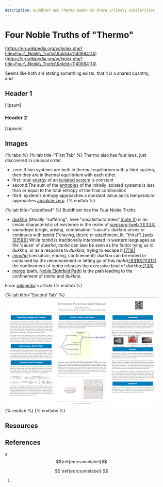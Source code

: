 ```yaml
---
description: Buddhist and Thermo seems to share unlikely similarities
---
```


# Four Noble Truths of "Thermo"

[https://en.wikipedia.org/w/index.php?title=Four\_Noble\_Truths\&oldid=1140984114](https://en.wikipedia.org/w/index.php?title=Four\_Noble\_Truths\&oldid=1140984114)

Seems like both are stating something exists, that it is a shared quantity, and&#x20;

## Header 1

\[lipsum]

### Header 2&#x20;

\[Lipsum]

## Images

{% tabs %}
{% tab title="First Tab" %}
Thermo also has four laws, just discovered in unusual order.

* zero: If two systems are both in thermal equilibrium with a third system, then they are in thermal equilibrium with each other.
* first: total [energy](https://en.wikipedia.org/wiki/Energy) of an [isolated system](https://en.wikipedia.org/wiki/Isolated\_system) is constant
* second:The sum of the [entropies](https://en.wikipedia.org/wiki/Entropy) of the initially isolated systems is less than or equal to the total entropy of the final combination
* third: system's entropy approaches a constant value as its temperature approaches [absolute zero](https://en.wikipedia.org/wiki/Absolute\_zero).
{% endtab %}

{% tab title="undefined" %}
Buddhism has the Four Noble Truths

* [_dukkha_](https://en.wikipedia.org/wiki/Dukkha) (literally "suffering"; here "unsatisfactoriness"[\[note 1\]](https://en.wikipedia.org/wiki/Four\_Noble\_Truths#cite\_note-dukkha-4)) is an innate characteristic of existence in the realm of [_samsara_](https://en.wikipedia.org/wiki/Samsara);[\[web 2\]](https://en.wikipedia.org/wiki/Four\_Noble\_Truths#cite\_note-EB-4NTa-5)[\[3\]](https://en.wikipedia.org/wiki/Four\_Noble\_Truths#cite\_note-6)[\[4\]](https://en.wikipedia.org/wiki/Four\_Noble\_Truths#cite\_note-FOOTNOTEKeown201350%E2%80%9352-7)
* _samudaya_ (origin, arising, combination; 'cause'): _dukkha_ arises or continues with [_taṇhā_](https://en.wikipedia.org/wiki/Ta%E1%B9%87h%C4%81) ("craving, desire or attachment, lit. "thirst").[\[web 3\]](https://en.wikipedia.org/wiki/Four\_Noble\_Truths#cite\_note-EB-4NTb-8)[\[5\]](https://en.wikipedia.org/wiki/Four\_Noble\_Truths#cite\_note-9)[\[6\]](https://en.wikipedia.org/wiki/Four\_Noble\_Truths#cite\_note-FOOTNOTEKeown201353%E2%80%9355-10) While _taṇhā_ is traditionally interpreted in western languages as the 'cause' of _dukkha_, _tanha_ can also be seen as the factor tying us to _dukkha_, or as a response to _dukkha_, trying to escape it;[\[7\]](https://en.wikipedia.org/wiki/Four\_Noble\_Truths#cite\_note-FOOTNOTEBrazier2001-11)[\[8\]](https://en.wikipedia.org/wiki/Four\_Noble\_Truths#cite\_note-FOOTNOTEBatchelor201295%E2%80%9397-12)
* [_nirodha_](https://en.wikipedia.org/wiki/Nirodha) (cessation, ending, confinement): _dukkha_ can be ended or contained by the renouncement or letting go of this _taṇhā_;[\[9\]](https://en.wikipedia.org/wiki/Four\_Noble\_Truths#cite\_note-FOOTNOTEBuswellLopez2014%22nirodha%22-13)[\[10\]](https://en.wikipedia.org/wiki/Four\_Noble\_Truths#cite\_note-FOOTNOTEAnderson200196-14)[\[11\]](https://en.wikipedia.org/wiki/Four\_Noble\_Truths#cite\_note-15)[\[12\]](https://en.wikipedia.org/wiki/Four\_Noble\_Truths#cite\_note-FOOTNOTEKeown201356%E2%80%9358-16) the confinement of _taṇhā_ releases the excessive bind of _dukkha_;[\[7\]](https://en.wikipedia.org/wiki/Four\_Noble\_Truths#cite\_note-FOOTNOTEBrazier2001-11)[\[8\]](https://en.wikipedia.org/wiki/Four\_Noble\_Truths#cite\_note-FOOTNOTEBatchelor201295%E2%80%9397-12)
* [_marga_](https://en.wikipedia.org/wiki/Buddhist\_paths\_to\_liberation) (path, [Noble Eightfold Path](https://en.wikipedia.org/wiki/Noble\_Eightfold\_Path)) is the path leading to the confinement of _tanha_ and _dukkha_.

From [wikipedia](https://en.wikipedia.org/w/index.php?title=Four\_Noble\_Truths\&oldid=1140984114)'s article&#x20;
{% endtab %}

{% tab title="Second Tab" %}
![](<../../.gitbook/assets/image (4).png>)
{% endtab %}
{% endtabs %}

## Resources

## References

a $$\ref{eqn:somelabel}$$

$$
\ref{eqn:somelabel}
$$

1.
